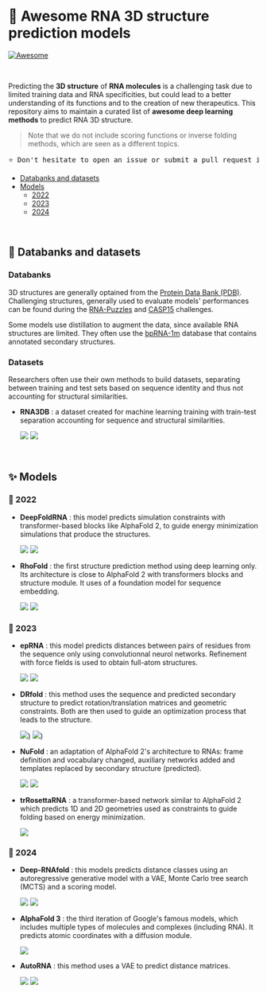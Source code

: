 # 🧬 Awesome RNA 3D structure prediction models
[![Awesome](https://awesome.re/badge.svg)](https://awesome.re)

</br>

Predicting the **3D structure** of **RNA molecules** is a challenging task due to limited training data and RNA specificities, but could lead to a better understanding of its functions and to the creation of new therapeutics. This repository aims to maintain a curated list of **awesome deep learning methods** to predict RNA 3D structure.

> Note that we do not include scoring functions or inverse folding methods, which are seen as a different topics. 

<pre>⭐ Don't hesitate to open an issue or submit a pull request if you would like to add a paper or resource!</pre>

- [Databanks and datasets](#-databanks-and-datasets)
- [Models](#-models)
  - [2022](#-2022)
  - [2023](#-2023)
  - [2024](#-2024)

</br>

## 💾 Databanks and datasets

### Databanks

3D structures are generally optained from the [Protein Data Bank (PDB)](https://www.rcsb.org/). Challenging structures, generally used to evaluate models' performances can be found during the [RNA-Puzzles](http://www.rnapuzzles.org/) and [CASP15](https://predictioncenter.org/casp15/) challenges.

Some models use distillation to augment the data, since available RNA structures are limited. They often use the [bpRNA-1m](https://bprna.cgrb.oregonstate.edu/) database that contains annotated secondary structures.

### Datasets

Researchers often use their own methods to build datasets, separating between training and test sets based on sequence identity and thus not accounting for structural similarities.

- **RNA3DB** : a dataset created for machine learning training with train-test separation accounting for sequence and structural similarities. 

    [![](https://img.shields.io/badge/Paper-blue?logo=Read.cv&labelColor=grey)](https://www.sciencedirect.com/science/article/pii/S0022283624001475?via%3Dihub) 
    [![](https://img.shields.io/badge/Code-black?logo=GitHub&labelColor=grey)](https://github.com/marcellszi/rna3db)

</br>

## ✨ Models

### 📆 2022

- **DeepFoldRNA** : this model predicts simulation constraints with transformer-based blocks like AlphaFold 2, to guide energy minimization simulations that produce the structures.

    [![](https://img.shields.io/badge/Preprint-red?logo=Read.cv&labelColor=grey)](https://www.biorxiv.org/content/10.1101/2022.05.15.491755v1) 
    [![](https://img.shields.io/badge/Code-black?logo=GitHub&labelColor=grey)](https://github.com/robpearc/DeepFoldRNA)

- **RhoFold** : the first structure prediction method using deep learning only. Its architecture is close to AlphaFold 2 with transformers blocks and structure module. It uses of a foundation model for sequence embedding.

    [![](https://img.shields.io/badge/Preprint-red?logo=Read.cv&labelColor=grey)](https://arxiv.org/abs/2207.01586) 
    [![](https://img.shields.io/badge/Code-black?logo=GitHub&labelColor=grey)](https://github.com/Dharmogata/RhoFold)

### 📆 2023

- **epRNA** : this model predicts distances between pairs of residues from the sequence only using convolutionnal neurol networks. Refinement with force fields is used to obtain full-atom structures.

    [![](https://img.shields.io/badge/Paper-blue?logo=Read.cv&labelColor=grey)](https://www.sciencedirect.com/science/article/abs/pii/S0006349523006471) 
    [![](https://img.shields.io/badge/Code-black?logo=BitBucket&labelColor=grey)](https://bitbucket.org/dokhlab/eprna-euclidean-parametrization-of-rna/src/master/)
  
- **DRfold** : this method uses the sequence and predicted secondary structure to predict rotation/translation matrices and geometric constraints. Both are then used to guide an optimization process that leads to the structure.

    [![](https://img.shields.io/badge/Paper-blue?logo=Read.cv&labelColor=grey)](https://www.nature.com/articles/s41467-023-41303-9)) 
    [![](https://img.shields.io/badge/Code-black?logo=Github&labelColor=grey)](https://github.com/leeyang/DRfold))

- **NuFold** : an adaptation of AlphaFold 2's architecture to RNAs: frame definition and vocabulary changed, auxiliary networks added and templates replaced by secondary structure (predicted).

    [![](https://img.shields.io/badge/Preprint-red?logo=Read.cv&labelColor=grey)](https://www.biorxiv.org/content/10.1101/2023.09.20.558715v1) 
    [![](https://img.shields.io/badge/Code-black?logo=Github&labelColor=grey)](https://github.com/kiharalab/NuFold)

- **trRosettaRNA** : a transformer-based network similar to AlphaFold 2 which predicts 1D and 2D geometries used as constraints to guide folding based on energy minimization.

    [![](https://img.shields.io/badge/Paper-blue?logo=Read.cv&labelColor=grey)](https://www.nature.com/articles/s41467-023-42528-4)

### 📆 2024

- **Deep-RNAfold** : this models predicts distance classes using an autoregressive generative model with a VAE, Monte Carlo tree search (MCTS) and a scoring model.

    [![](https://img.shields.io/badge/Paper-blue?logo=Read.cv&labelColor=grey)](https://journals.plos.org/plosone/article?id=10.1371/journal.pone.0297105) 
    [![](https://img.shields.io/badge/Code-black?logo=Github&labelColor=grey)](https://github.com/ramakers/deep-rnafold)

- **AlphaFold 3** : the third iteration of Google's famous models, which includes multiple types of molecules and complexes (including RNA). It predicts atomic coordinates with a diffusion module.

    [![](https://img.shields.io/badge/Paper-blue?logo=Read.cv&labelColor=grey)](https://www.nature.com/articles/s41586-024-07487-w) 

- **AutoRNA** : this method uses a VAE to predict distance matrices.

    [![](https://img.shields.io/badge/Preprint-red?logo=Read.cv&labelColor=grey)](https://www.biorxiv.org/content/10.1101/2024.06.18.599511v2) 
    [![](https://img.shields.io/badge/Code-black?logo=Github&labelColor=grey)](https://github.com/quantori/AutoRNA)

